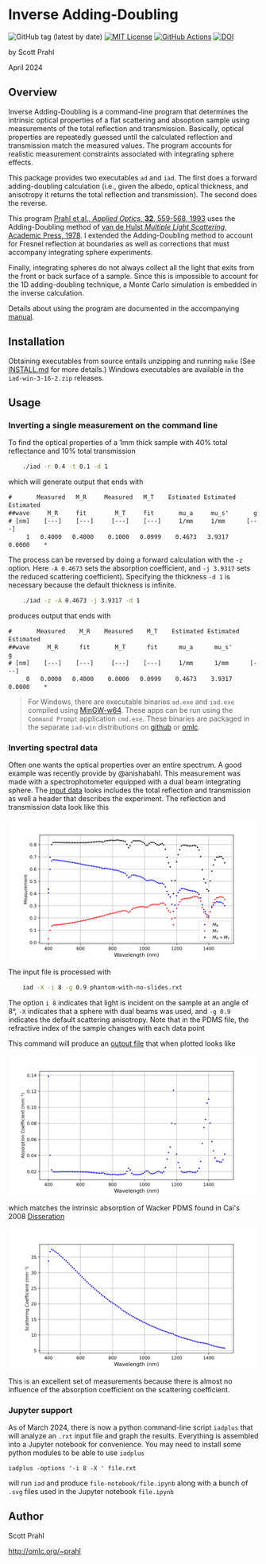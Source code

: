 # Inverse Adding-Doubling

![GitHub tag (latest by date)](https://img.shields.io/github/v/tag/scottprahl/iad?label=latest)
[![MIT License](https://img.shields.io/badge/MIT-license-yellow.svg)](https://github.com/scottprahl/miepython/blob/main/LICENSE.txt)
[![GitHub Actions](https://github.com/scottprahl/iad/actions/workflows/make.yml/badge.svg)](https://github.com/scottprahl/iad/actions/workflows/make.yml)
[![DOI](https://zenodo.org/badge/102147394.svg)](https://zenodo.org/badge/latestdoi/102147394)

by Scott Prahl

April 2024

## Overview

Inverse Adding-Doubling is a command-line program that determines the intrinsic optical properties of a flat scattering and absoption sample using measurements of the total reflection and transmission.  Basically, optical properties are repeatedly guessed until the calculated reflection and transmission match the measured values. The program accounts
for realistic measurement constraints associated with integrating sphere effects.

This package provides two executables `ad` and `iad`.  The first does a forward adding-doubling calculation (i.e., given the albedo, optical thickness, and anisotropy it returns the total reflection and transmission).  The second does the reverse.

This program [Prahl et al., *Applied Optics*, **32**, 559-568, 1993](https://omlc.org/~prahl/pubs/pdfx/prahl93a.pdf) uses the Adding-Doubling method of [van de Hulst *Multiple Light Scattering*, Academic Press, 1978](https://www.amazon.com/Multiple-Light-Scattering-Formulas-Applications-ebook/dp/B01D4CMF80).  I extended the Adding-Doubling method to account for Fresnel reflection at boundaries as well as corrections that must accompany integrating sphere experiments.

Finally, integrating spheres do not always collect all the light that exits from the front or back surface of a sample.  Since this is impossible to account for the 1D adding-doubling technique, a Monte Carlo simulation is embedded in the inverse calculation.

Details about using the program are documented in the accompanying [manual](/doc/manual.pdf).

## Installation

Obtaining executables from source entails unzipping and running `make` (See
[INSTALL.md](/INSTALL.md) for more details.) Windows executables are available
in the `iad-win-3-16-2.zip` releases.

## Usage

### Inverting a single measurement on the command line

To find the optical properties of a 1mm thick sample with 40% total reflectance and 10% total transmission

```bash
    ./iad -r 0.4 -t 0.1 -d 1
```

which will generate output that ends with

```
#       Measured   M_R     Measured   M_T    Estimated Estimated Estimated
##wave     M_R     fit        M_T     fit       mu_a     mu_s'       g    
# [nm]    [---]    [---]     [---]    [---]     1/mm     1/mm      [---]  
     1   0.4000   0.4000    0.1000   0.0999    0.4673   3.9317    0.0000    *
```

The process can be reversed by doing a forward calculation with the `-z` option.  Here `-A 0.4673` sets the absorption coefficient, and `-j 3.9317` sets the reduced scattering coefficient).  Specifying the thickness `-d 1` is necessary because the default
thickness is infinite.


```bash
    ./iad -z -A 0.4673 -j 3.9317 -d 1
```

produces output that ends with

```
#       Measured    M_R    Measured    M_T    Estimated Estimated Estimated
##wave     M_R      fit       M_T      fit      mu_a      mu_s'       g    
# [nm]    [---]    [---]     [---]    [---]     1/mm      1/mm      [---]  
     0   0.0000   0.4000    0.0000   0.0999    0.4673    3.9317     0.0000    * 
```

> For Windows, there are executable binaries `ad.exe` and `iad.exe` compiled using [MinGW-w64](https://mingw-w64.org/doku.php).  These apps can be run using the `Command Prompt` application `cmd.exe`.  These binaries are packaged in the separate `iad-win` distributions on [github](https://github.com/scottprahl/iad/releases) or [omlc](https://omlc.org/software/iad/).

### Inverting spectral data

Often one wants the optical properties over an entire spectrum.  A good example was
recently provide by @anishabahl.  This measurement was made with a spectrophotometer 
equipped with a dual beam integrating sphere.  The [input data](https://github.com/scottprahl/iad/blob/main/docs/phantom-with-no-slides.rxt) looks includes the total reflection and transmission as well a header that describes the
experiment.  The reflection and transmission data look like this

![r and t graph](https://github.com/scottprahl/iad/blob/main/docs/phantom-with-no-slides-RTU.svg)

The input file is processed with

```bash
    iad -X -i 8 -g 0.9 phantom-with-no-slides.rxt
```

The option `i 8` indicates that light is incident on the sample at an angle of 8°, `-X` indicates that a sphere with dual beams was used, and `-g 0.9` indicates  the default
scattering anisotropy.  Note that in the PDMS file, the refractive index of the
sample changes with each data point

This command will produce an [output file](https://github.com/scottprahl/iad/blob/main/docs/phantom-with-no-slides.txt) that when plotted looks like

![calculated mua](https://github.com/scottprahl/iad/blob/main/docs/phantom-with-no-slides-mua.svg)

which matches the 
intrinsic absorption of Wacker PDMS found in Cai's 2008 [Disseration](https://dx.doi.org/10.17877/DE290R-8242)

![calculated mus](https://github.com/scottprahl/iad/blob/main/docs/phantom-with-no-slides-mus.svg)

This is an excellent set of measurements because there is
almost no influence of the absorption coefficient on the scattering coefficient.  
 
### Jupyter support

As of March 2024, there is now a python command-line script `iadplus` that will analyze an `.rxt` input file and graph the results.  Everything is assembled into a Jupyter notebook for convenience.  You may need to install some python modules to be able to use `iadplus`

    iadplus -options '-i 8 -X ' file.rxt

will run `iad` and produce `file-notebook/file.ipynb` along with a bunch of `.svg` files used in the Jupyter notebook  `file.ipynb`

## Author

Scott Prahl

http://omlc.org/~prahl
